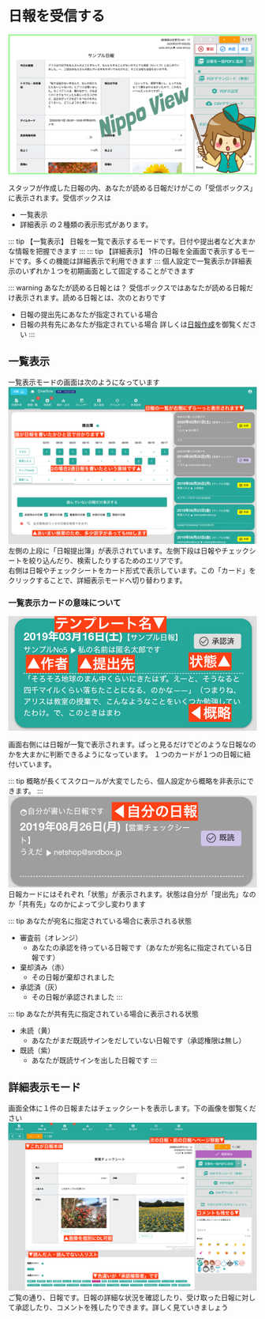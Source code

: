 # 日報を受信する

![アイキャッチ](../../image/icatch/i19.png)

スタッフが作成した日報の内、あなたが読める日報だけがこの「受信ボックス」に表示されます。受信ボックスは
- 一覧表示
- 詳細表示
の２種類の表示形式があります。

::: tip 【一覧表示】
日報を一覧で表示するモードです。日付や提出者など大まかな情報を把握できます
:::
::: tip 【詳細表示】
1件の日報を全画面で表示するモードです。多くの機能は詳細表示で利用できます
:::
個人設定で一覧表示か詳細表示のいずれか１つを初期画面として固定することができます

::: warning あなたが読める日報とは？
受信ボックスではあなたが読める日報だけ表示されます。読める日報とは、次のとおりです
- 日報の提出先にあなたが指定されている場合
- 日報の共有先にあなたが指定されている場合
詳しくは[日報作成](//manual/report/write)を御覧ください
:::

## 一覧表示
一覧表示モードの画面は次のようになっています
![日報受信ボックスー一覧表示](./res/r1.png)
左側の上段に「日報提出簿」が表示されています。左側下段は日報やチェックシートを絞り込んだり、検索したりするためのエリアです。  
右側は日報やチェックシートをカード形式で表示しています。この「カード」をクリックすることで、詳細表示モードへ切り替わります。

### 一覧表示カードの意味について
![一覧表示カード明細](./res/r2.png)

画面右側には日報が一覧で表示されます。ぱっと見るだけでどのような日報なのかを大まかに判断できるようになっています。
１つのカードが１つの日報に紐付いています。

::: tip
概略が長くてスクロールが大変でしたら、個人設定から概略を非表示にできます。
:::
![一覧表示カード明細自分が書いた日報の場合](./res/r3.png)
日報カードにはそれぞれ「状態」が表示されます。状態は自分が「提出先」なのか「共有先」なのかによって少し変わります

::: tip あなたが宛名に指定されている場合に表示される状態
- 審査前（オレンジ）
  - あなたの承認を待っている日報です（あなたが宛名に指定されている日報です）
- 棄却済み（赤）
  - その日報が棄却されました
- 承認済（灰）
  - その日報が承認されました
:::

::: tip あなたが共有先に指定されている場合に表示される状態
- 未読（黄）
  - あなたがまだ既読サインをだしていない日報です（承認権限は無し）
- 既読（紫）
  - あなたが既読サインを出した日報です
:::

## 詳細表示モード
画面全体に１件の日報またはチェックシートを表示します。下の画像を御覧ください
![日報の詳細を見る](./res/r7.png)
ご覧の通り、日報です。日報の詳細な状況を確認したり、受け取った日報に対して承認したり、コメントを残したりできます。詳しく見ていきましょう
